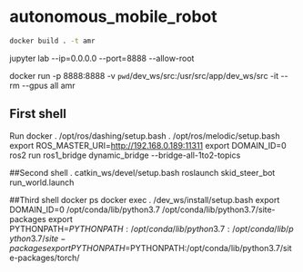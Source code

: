 # autonomous_mobile_robot
```bash
docker build . -t amr
```
jupyter lab --ip=0.0.0.0 --port=8888 --allow-root

docker run -p 8888:8888 -v `pwd`/dev_ws/src:/usr/src/app/dev_ws/src -it --rm --gpus all amr 

## First shell
Run docker
. /opt/ros/dashing/setup.bash
. /opt/ros/melodic/setup.bash
export ROS_MASTER_URI=http://192.168.0.189:11311
export DOMAIN_ID=0
ros2 run ros1_bridge dynamic_bridge --bridge-all-1to2-topics

##Second shell
. catkin_ws/devel/setup.bash
roslaunch skid_steer_bot run_world.launch

##Third shell
docker ps
docker exec
. /dev_ws/install/setup.bash
export DOMAIN_ID=0
/opt/conda/lib/python3.7
/opt/conda/lib/python3.7/site-packages
export PYTHONPATH=$PYTHONPATH:/opt/conda/lib/python3.7:/opt/conda/lib/python3.7/site-packages
export PYTHONPATH=$PYTHONPATH:/opt/conda/lib/python3.7/site-packages/torch/
